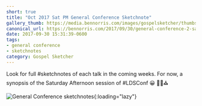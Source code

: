 ```yaml
---
short: true
title: "Oct 2017 Sat PM General Conference Sketchnote"
gallery_thumb: https://media.bennorris.com/images/gospelsketcher/thumbs/oct-17-2-sat-pm.jpg
canonical_url: https://bennorris.com/2017/09/30/general-conference-2-sat-pm-sketchnote
date: 2017-09-30 15:31:39-0600
tags:
- general conference
- sketchnotes
category: Gospel Sketcher
---
```


Look for full #sketchnotes of each talk in the coming weeks. 
For now, a synopsis of the Saturday Afternoon session of #LDSConf 😀 ✍🏼⛪️

![General Conference sketchnotes](https://media.bennorris.com/images/gospelsketcher/general-conference/oct-2017/oct-17-2-sat-pm.jpg){:loading="lazy"}
